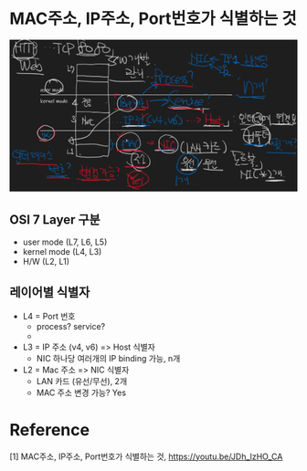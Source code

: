 # MAC주소, IP주소, Port번호가 식별하는 것

![title](./network_identifier.png)

## OSI 7 Layer 구분
- user mode (L7, L6, L5)
- kernel mode (L4, L3)
- H/W (L2, L1)

## 레이어별 식별자
- L4 = Port 번호
  - process? service?
  - 
- L3 = IP 주소 (v4, v6) => Host 식별자
  - NIC 하나당 여러개의 IP binding 가능, n개
- L2 = Mac 주소 => NIC 식별자
  - LAN 카드 (유선/무선), 2개
  - MAC 주소 변경 가능? Yes

# Reference
[1] MAC주소, IP주소, Port번호가 식별하는 것, https://youtu.be/JDh_lzHO_CA
